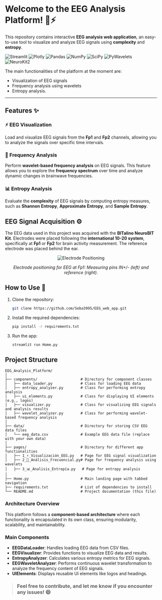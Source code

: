 # Welcome to the EEG Analysis Platform! 🧠⚡

This repository contains interactive **EEG analysis web application**, an easy-to-use tool to visualize and analyze EEG signals using **complexity** and **entropy**.

![Streamlit](https://img.shields.io/badge/Streamlit-FF4B4B?style=plastic&logo=streamlit&logoColor=white)
![Plotly](https://img.shields.io/badge/Plotly-3F4F75?style=plastic&logo=plotly&logoColor=white)
![Pandas](https://img.shields.io/badge/Pandas-150458?style=plastic&logo=pandas&logoColor=white)
![NumPy](https://img.shields.io/badge/NumPy-013243?style=plastic&logo=numpy&logoColor=white)
![SciPy](https://img.shields.io/badge/SciPy-8CAAE6?style=plastic&logo=scipy&logoColor=white)
![PyWavelets](https://img.shields.io/badge/PyWt-FF6347?style=plastic)
![NeuroKit2](https://img.shields.io/badge/NeuroKit2-FF4500?style=plastic)

The main functionalities of the platform at the moment are:
- Visualization of EEG signals
- Frequency analysis using wavelets
- Entropy analysis.
---

## Features ✨

### ⚡ EEG Visualization
Load and visualize EEG signals from the **Fp1** and **Fp2** channels, allowing you to analyze the signals over specific time intervals.

### 📡 Frequency Analysis
Perform **wavelet-based frequency analysis** on EEG signals. This feature allows you to explore the **frequency spectrum** over time and analyze dynamic changes in brainwave frequencies.

### 📊 Entropy Analysis
Evaluate the **complexity** of EEG signals by computing entropy measures, such as **Shannon Entropy**, **Approximate Entropy**, and **Sample Entropy**.

## EEG Signal Acquisition ⚙️

The EEG data used in this project was acquired with the **BITalino NeuroBIT Kit**. Electrodes were placed following the **international 10-20 system**, specifically at **Fp1** or **Fp2** for brain activity measurement. The reference electrode was placed behind the ear.

<p align="center"> <img src="https://support.pluxbiosignals.com/wp-content/uploads/2023/02/image-4.png" alt="Electrode Positioning" /> </p> <p align="center"><i>Electrode positioning for EEG at Fp1: Measuring pins IN+/- (left) and reference (right).</i></p>

## How to Use 🔧

1. Clone the repository:
   ```bash
   git clone https://github.com/Seba3995/EEG_web_app.git
   ```
2. Install the required dependencies:
   ```bash
   pip install -r requirements.txt
   ```
3. Run the app:
   ```bash
   streamlit run Home.py
   ```

## Project Structure

```
EEG_Analysis_Platform/
│
├── components/                    # Directory for component classes
│   ├── data_loader.py             # Class for loading EEG data
│   ├── entropy_analyzer.py        # Class for performing entropy analysis
│   ├── ui_elements.py             # Class for displaying UI elements (e.g., logos)
│   ├── visualizer.py              # Class for visualizing EEG signals and analysis results
│   ├── wavelet_analyzer.py        # Class for performing wavelet-based frequency analysis
│
├── data/                          # Directory for storing CSV EEG data files
│   └── eeg_data.csv               # Example EEG data file (replace with your own data)
│
├── pages/                         # Directory for different app functionalities
│   ├── 1_⚡_Visualización_EEG.py   # Page for EEG signal visualization
│   ├── 2_📡_Análisis_Frecuencial.py# Page for frequency analysis using wavelets
│   ├── 3_📊_Analisis_Entropía.py   # Page for entropy analysis
│
├── Home.py                        # Main landing page with tabbed navigation
├── requirements.txt               # List of dependencies to install
└── README.md                      # Project documentation (this file)
```

### Architecture Overview

This platform follows a **component-based architecture** where each functionality is encapsulated in its own class, ensuring modularity, scalability, and maintainability.

### Main Components
- **EEGDataLoader**: Handles loading EEG data from CSV files.
- **EEGVisualizer**: Provides functions to visualize EEG data and results.
- **EntropyAnalyzer**: Calculates various entropy metrics for EEG signals.
- **EEGWaveletAnalyzer**: Performs continuous wavelet transformation to analyze the frequency content of EEG signals.
- **UIElements**: Displays reusable UI elements like logos and headings.

> ### **Feel free to contribute, and let me know if you encounter any issues!** 😄
